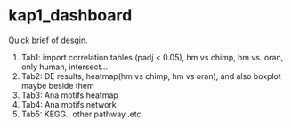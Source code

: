 # kap1_dashboard  
Quick brief of desgin. 
1. Tab1: import correlation tables (padj < 0.05), hm vs chimp, hm vs. oran, only human, intersect...
2. Tab2: DE results, heatmap(hm vs chimp, hm vs oran), and also boxplot maybe beside them
3. Tab3: Ana motifs heatmap
4. Tab4: Ana motifs network
5. Tab5: KEGG.. other pathway..etc.
